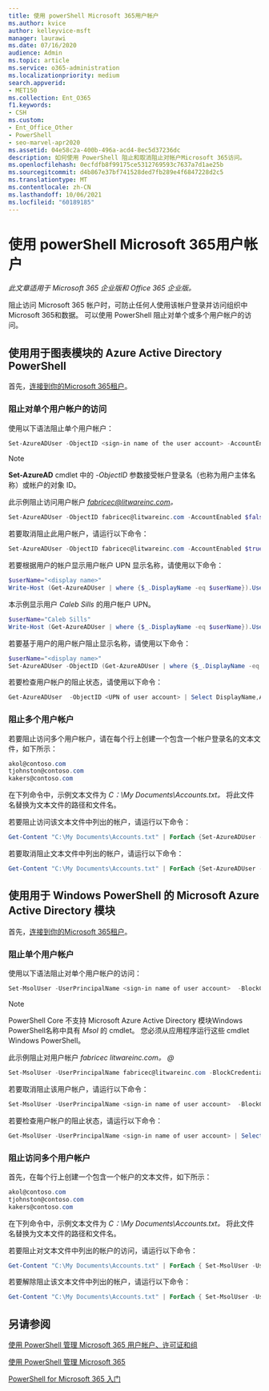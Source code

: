```yaml
---
title: 使用 powerShell Microsoft 365用户帐户
ms.author: kvice
author: kelleyvice-msft
manager: laurawi
ms.date: 07/16/2020
audience: Admin
ms.topic: article
ms.service: o365-administration
ms.localizationpriority: medium
search.appverid:
- MET150
ms.collection: Ent_O365
f1.keywords:
- CSH
ms.custom:
- Ent_Office_Other
- PowerShell
- seo-marvel-apr2020
ms.assetid: 04e58c2a-400b-496a-acd4-8ec5d37236dc
description: 如何使用 PowerShell 阻止和取消阻止对帐户Microsoft 365访问。
ms.openlocfilehash: 0ecfdfb8f99175ce5312769593c7637a7d1ae25b
ms.sourcegitcommit: d4b867e37bf741528ded7fb289e4f6847228d2c5
ms.translationtype: MT
ms.contentlocale: zh-CN
ms.lasthandoff: 10/06/2021
ms.locfileid: "60189185"
---
```

# <a name="block-microsoft-365-user-accounts-with-powershell"></a>使用 powerShell Microsoft 365用户帐户

*此文章适用于 Microsoft 365 企业版和 Office 365 企业版。* 

阻止访问 Microsoft 365 帐户时，可防止任何人使用该帐户登录并访问组织中Microsoft 365和数据。 可以使用 PowerShell 阻止对单个或多个用户帐户的访问。

## <a name="use-the-azure-active-directory-powershell-for-graph-module"></a>使用用于图表模块的 Azure Active Directory PowerShell

首先，[连接到你的Microsoft 365租户](connect-to-microsoft-365-powershell.md#connect-with-the-azure-active-directory-powershell-for-graph-module)。

### <a name="block-access-to-individual-user-accounts"></a>阻止对单个用户帐户的访问

使用以下语法阻止单个用户帐户：

```powershell
Set-AzureADUser -ObjectID <sign-in name of the user account> -AccountEnabled $false
```

> [!NOTE]
> **Set-AzureAD** cmdlet 中的 *-ObjectID* 参数接受帐户登录名（也称为用户主体名称）或帐户的对象 ID。

此示例阻止访问用户帐户 *fabricec@litwareinc.com。*

```powershell
Set-AzureADUser -ObjectID fabricec@litwareinc.com -AccountEnabled $false
```

若要取消阻止此用户帐户，请运行以下命令：

```powershell
Set-AzureADUser -ObjectID fabricec@litwareinc.com -AccountEnabled $true
```

若要根据用户的帐户显示用户帐户 UPN 显示名称，请使用以下命令：

```powershell
$userName="<display name>"
Write-Host (Get-AzureADUser | where {$_.DisplayName -eq $userName}).UserPrincipalName

```

本示例显示用户  *Caleb Sills* 的用户帐户 UPN。

```powershell
$userName="Caleb Sills"
Write-Host (Get-AzureADUser | where {$_.DisplayName -eq $userName}).UserPrincipalName
```

若要基于用户的用户帐户阻止显示名称，请使用以下命令：

```powershell
$userName="<display name>"
Set-AzureADUser -ObjectID (Get-AzureADUser | where {$_.DisplayName -eq $userName}).UserPrincipalName -AccountEnabled $false

```

若要检查用户帐户的阻止状态，请使用以下命令：

```powershell
Get-AzureADUser  -ObjectID <UPN of user account> | Select DisplayName,AccountEnabled
```

### <a name="block-multiple-user-accounts"></a>阻止多个用户帐户

若要阻止访问多个用户帐户，请在每个行上创建一个包含一个帐户登录名的文本文件，如下所示：

  ```powershell
akol@contoso.com
tjohnston@contoso.com
kakers@contoso.com
  ```

在下列命令中，示例文本文件为 *C：\My Documents\Accounts.txt。* 将此文件名替换为文本文件的路径和文件名。

若要阻止访问该文本文件中列出的帐户，请运行以下命令：

```powershell
Get-Content "C:\My Documents\Accounts.txt" | ForEach {Set-AzureADUser -ObjectID $_ -AccountEnabled $false}
```

若要取消阻止文本文件中列出的帐户，请运行以下命令：

```powershell
Get-Content "C:\My Documents\Accounts.txt" | ForEach {Set-AzureADUser -ObjectID $_ -AccountEnabled $true}
```

## <a name="use-the-microsoft-azure-active-directory-module-for-windows-powershell"></a>使用用于 Windows PowerShell 的 Microsoft Azure Active Directory 模块

首先，[连接到你的Microsoft 365租户](connect-to-microsoft-365-powershell.md#connect-with-the-microsoft-azure-active-directory-module-for-windows-powershell)。

### <a name="block-individual-user-accounts"></a>阻止单个用户帐户

使用以下语法阻止对单个用户帐户的访问：

```powershell
Set-MsolUser -UserPrincipalName <sign-in name of user account>  -BlockCredential $true
```

>[!Note]
>PowerShell Core 不支持 Microsoft Azure Active Directory 模块Windows PowerShell名称中具有 *Msol* 的 cmdlet。 您必须从应用程序运行这些 cmdlet Windows PowerShell。

此示例阻止对用户帐户 *fabricec litwareinc.com。 \@*

```powershell
Set-MsolUser -UserPrincipalName fabricec@litwareinc.com -BlockCredential $true
```

若要取消阻止该用户帐户，请运行以下命令：

```powershell
Set-MsolUser -UserPrincipalName <sign-in name of user account>  -BlockCredential $false
```

若要检查用户帐户的阻止状态，请运行以下命令：

```powershell
Get-MsolUser -UserPrincipalName <sign-in name of user account> | Select DisplayName,BlockCredential
```

### <a name="block-access-for-multiple-user-accounts"></a>阻止访问多个用户帐户

首先，在每个行上创建一个包含一个帐户的文本文件，如下所示：

```powershell
akol@contoso.com
tjohnston@contoso.com
kakers@contoso.com
```

在下列命令中，示例文本文件为 *C：\My Documents\Accounts.txt。* 将此文件名替换为文本文件的路径和文件名。

若要阻止对文本文件中列出的帐户的访问，请运行以下命令：

  ```powershell
  Get-Content "C:\My Documents\Accounts.txt" | ForEach { Set-MsolUser -UserPrincipalName $_ -BlockCredential $true }
  ```
若要解除阻止该文本文件中列出的帐户，请运行以下命令：

  ```powershell
  Get-Content "C:\My Documents\Accounts.txt" | ForEach { Set-MsolUser -UserPrincipalName $_ -BlockCredential $false }
  ```

## <a name="see-also"></a>另请参阅

[使用 PowerShell 管理 Microsoft 365 用户帐户、许可证和组](manage-user-accounts-and-licenses-with-microsoft-365-powershell.md)

[使用 PowerShell 管理 Microsoft 365](manage-microsoft-365-with-microsoft-365-powershell.md)

[PowerShell for Microsoft 365 入门](getting-started-with-microsoft-365-powershell.md)
